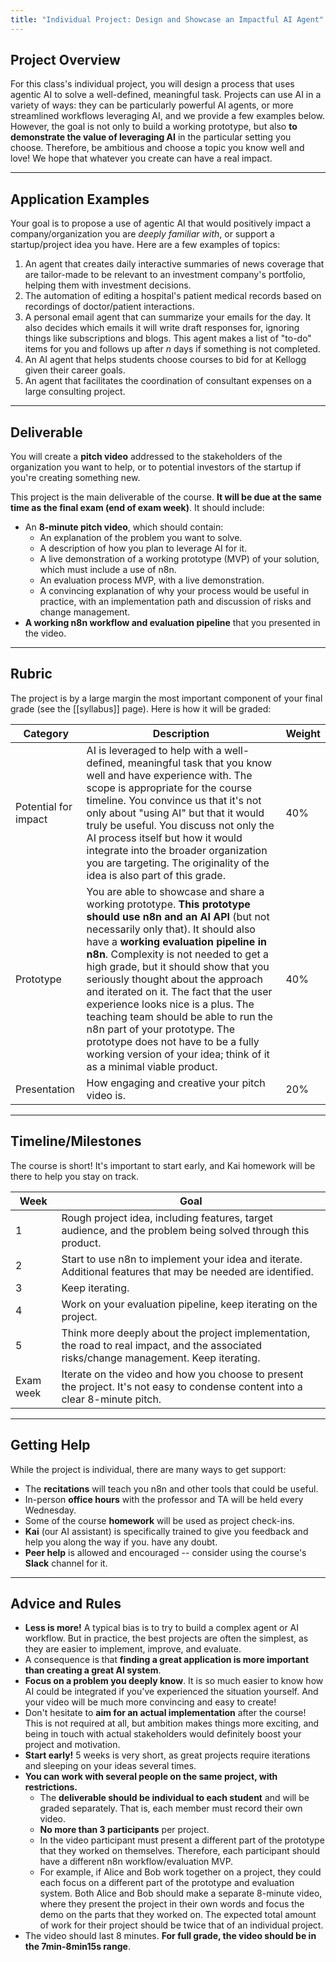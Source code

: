 ```yaml
---
title: "Individual Project: Design and Showcase an Impactful AI Agent"
---
```

## Project Overview

For this class's individual project, you will design a process that uses agentic AI to solve a well-defined, meaningful task. Projects can use AI in a variety of ways: they can be particularly powerful AI agents, or more streamlined workflows leveraging AI, and we provide a few examples below. However, the goal is not only to build a working prototype, but also **to demonstrate the value of leveraging AI** in the particular setting you choose. Therefore, be ambitious and choose a topic you know well and love! We hope that whatever you create can have a real impact.

---

## Application Examples

Your goal is to propose a use of agentic AI that would positively impact a company/organization you are _deeply familiar with_, or support a startup/project idea you have. Here are a few examples of topics:

1. An agent that creates daily interactive summaries of news coverage that are tailor-made to be relevant to an investment company's portfolio, helping them with investment decisions.
2. The automation of editing a hospital's patient medical records based on recordings of doctor/patient interactions.
3. A personal email agent that can summarize your emails for the day. It also decides which emails it will write draft responses for, ignoring things like subscriptions and blogs. This agent makes a list of "to-do" items for you and follows up after _n_ days if something is not completed.
4. An AI agent that helps students choose courses to bid for at Kellogg given their career goals.
5. An agent that facilitates the coordination of consultant expenses on a large consulting project.

---

## Deliverable

You will create a **pitch video** addressed to the stakeholders of the organization you want to help, or to potential investors of the startup if you're creating something new.

This project is the main deliverable of the course. **It will be due at the same time as the final exam (end of exam week)**. It should include:

- An **8-minute pitch video**, which should contain:
    - An explanation of the problem you want to solve.
    - A description of how you plan to leverage AI for it.
    - A live demonstration of a working prototype (MVP) of your solution, which must include a use of n8n.
    - An evaluation process MVP, with a live demonstration.
    - A convincing explanation of why your process would be useful in practice, with an implementation path and discussion of risks and change management.
- **A working n8n workflow and evaluation pipeline** that you presented in the video.

---

## Rubric

The project is by a large margin the most important component of your final grade (see the [[syllabus]] page). Here is how it will be graded:

| **Category**         | **Description**                                                                                                                                                                                                                                                                                                                                                                                                                                                                                                                                                                            | **Weight** |
| -------------------- | ------------------------------------------------------------------------------------------------------------------------------------------------------------------------------------------------------------------------------------------------------------------------------------------------------------------------------------------------------------------------------------------------------------------------------------------------------------------------------------------------------------------------------------------------------------------------------------------ | ---------- |
| Potential for impact | AI is leveraged to help with a well-defined, meaningful task that you know well and have experience with. The scope is appropriate for the course timeline. You convince us that it's not only about "using AI" but that it would truly be useful. You discuss not only the AI process itself but how it would integrate into the broader organization you are targeting. The originality of the idea is also part of this grade.                                                                                                                                                          | 40%        |
| Prototype            | You are able to showcase and share a working prototype. **This prototype should use n8n and an AI API** (but not necessarily only that). It should also have a **working evaluation pipeline in n8n**. Complexity is not needed to get a high grade, but it should show that you seriously thought about the approach and iterated on it. The fact that the user experience looks nice is a plus. The teaching team should be able to run the n8n part of your prototype. The prototype does not have to be a fully working version of your idea; think of it as a minimal viable product. | 40%        |
| Presentation         | How engaging and creative your pitch video is.                                                                                                                                                                                                                                                                                                                                                                                                                                                                                                                                             | 20%        |

---

## Timeline/Milestones

The course is short! It's important to start early, and Kai homework will be there to help you stay on track.

| **Week**  | **Goal**                                                                                                                                 |
| --------- | ---------------------------------------------------------------------------------------------------------------------------------------- |
| 1         | Rough project idea, including features, target audience, and the problem being solved through this product.                              |
| 2         | Start to use n8n to implement your idea and iterate. Additional features that may be needed are identified.                              |
| 3         | Keep iterating.                                                                                                                          |
| 4         | Work on your evaluation pipeline, keep iterating on the project.                                                                         |
| 5         | Think more deeply about the project implementation, the road to real impact, and the associated risks/change management. Keep iterating. |
| Exam week | Iterate on the video and how you choose to present the project. It's not easy to condense content into a clear 8-minute pitch.           |

---

## Getting Help

While the project is individual, there are many ways to get support:

- The **recitations** will teach you n8n and other tools that could be useful.
- In-person **office hours** with the professor and TA will be held every Wednesday.
- Some of the course **homework** will be used as project check-ins.
- **Kai** (our AI assistant) is specifically trained to give you feedback and help you along the way if you. have any doubt.
- **Peer help** is allowed and encouraged -- consider using the course's **Slack** channel for it.

---

## Advice and Rules

- **Less is more!** A typical bias is to try to build a complex agent or AI workflow. But in practice, the best projects are often the simplest, as they are easier to implement, improve, and evaluate.
- A consequence is that **finding a great application is more important than creating a great AI system**.
- **Focus on a problem you deeply know**. It is so much easier to know how AI could be integrated if you've experienced the situation yourself. And your video will be much more convincing and easy to create!
- Don't hesitate to **aim for an actual implementation** after the course! This is not required at all, but ambition makes things more exciting, and being in touch with actual stakeholders would definitely boost your project and motivation.
- **Start early!** 5 weeks is very short, as great projects require iterations and sleeping on your ideas several times.
- **You can work with several people on the same project, with restrictions.** 
	- The **deliverable should be individual to each student** and will be graded separately. That is, each member must record their own video.
	- **No more than 3 participants** per project.
	- In the video participant must present a different part of the prototype that they worked on themselves. Therefore, each participant should have a different n8n workflow/evaluation MVP.
	- For example, if Alice and Bob work together on a project, they could each focus on a different part of the prototype and evaluation system. Both Alice and Bob should make a separate 8-minute video, where they present the project in their own words and focus the demo on the parts that they worked on. The expected total amount of work for their project should be twice that of an individual project.
- The video should last 8 minutes. **For full grade, the video should be in the 7min-8min15s range**. 